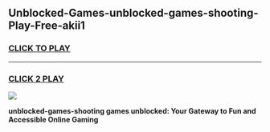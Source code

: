 
## Unblocked-Games-unblocked-games-shooting-Play-Free-akii1
<h3>
<a href="https://premium76.site?title=unblocked-games-shooting&ref=10A">CLICK TO PLAY</a></h3>
<hr>

<h3>
<a href="https://premium76.site?title=unblocked-games-shooting&ref=10A">CLICK 2 PLAY</a>
  
</h3>

<a href="https://premium76.site?title=unblocked-games-shooting&ref=10A"><img src="https://clearcache.store/games.png"></a>


**unblocked-games-shooting games unblocked: Your Gateway to Fun and Accessible Online Gaming**

